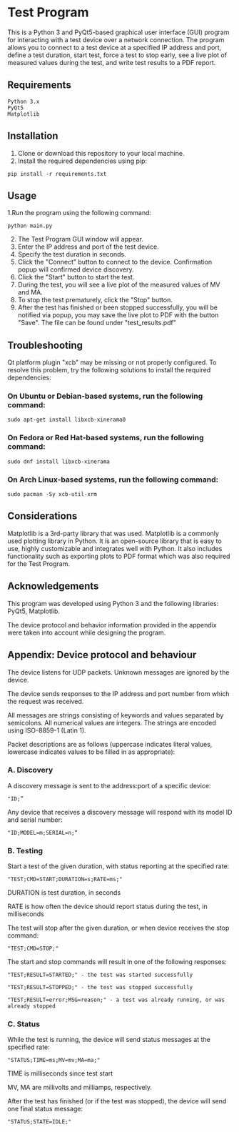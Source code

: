 # Test Program

This is a Python 3 and PyQt5-based graphical user interface (GUI) program for interacting with a test device over a network connection. The program allows you to connect to a test device at a specified IP address and port, define a test duration, start test, force a test to stop early, see a live plot of measured values during the test, and write test results to a PDF report.

## Requirements

    Python 3.x
    PyQt5
    Matplotlib

## Installation

1. Clone or download this repository to your local machine.
2. Install the required dependencies using pip:
```
pip install -r requirements.txt
```

## Usage

1.Run the program using the following command:
```
python main.py
```
2. The Test Program GUI window will appear.
3. Enter the IP address and port of the test device.
4. Specify the test duration in seconds.
5. Click the "Connect" button to connect to the device. Confirmation popup will confirmed device discovery.
6. Click the "Start" button to start the test.
7. During the test, you will see a live plot of the measured values of MV and MA.
8. To stop the test prematurely, click the "Stop" button.
9. After the test has finished or been stopped successfully, you will be notified via popup, you may save the live plot to PDF with the button "Save". The file can be found under "test_results.pdf"

## Troubleshooting

Qt platform plugin "xcb" may be missing or not properly configured.
To resolve this problem, try the following solutions to install the required dependencies:

### On Ubuntu or Debian-based systems, run the following command:
```
sudo apt-get install libxcb-xinerama0
```
### On Fedora or Red Hat-based systems, run the following command:
```
sudo dnf install libxcb-xinerama
```
### On Arch Linux-based systems, run the following command:
```
sudo pacman -Sy xcb-util-xrm
```
## Considerations

Matplotlib is a 3rd-party library that was used. Matplotlib is a commonly used plotting library in Python. It is an open-source library that is easy to use, highly customizable and integrates well with Python. It also includes functionality such as exporting plots to PDF format which was also required for the Test Program.

## Acknowledgements
This program was developed using Python 3 and the following libraries: PyQt5, Matplotlib.

The device protocol and behavior information provided in the appendix were taken into account while designing the program.

## Appendix: Device protocol and behaviour
The device listens for UDP packets. Unknown messages are ignored by the device.
    
The device sends responses to the IP address and port number from which the request was received.
    
All messages are strings consisting of keywords and values separated by semicolons. All numerical values are integers. The strings are encoded using ISO-8859-1 (Latin 1).

Packet descriptions are as follows (uppercase indicates literal values, lowercase indicates values to be filled in as appropriate):

### A. Discovery
A discovery message is sent to the address:port of a specific device:

    "ID;”
        
Any device that receives a discovery message will respond with its model ID and serial number:

    "ID;MODEL=m;SERIAL=n;“

### B. Testing
Start a test of the given duration, with status reporting at the specified rate:

    "TEST;CMD=START;DURATION=s;RATE=ms;"

DURATION is test duration, in seconds
        
RATE is how often the device should report status during the test, in milliseconds
        
The test will stop after the given duration, or when device receives the stop command:

    "TEST;CMD=STOP;"
        
The start and stop commands will result in one of the following responses:

    "TEST;RESULT=STARTED;" - the test was started successfully
        
    "TEST;RESULT=STOPPED;" - the test was stopped successfully
        
    "TEST;RESULT=error;MSG=reason;" - a test was already running, or was already stopped

### C. Status
While the test is running, the device will send status messages at the specified rate:

    "STATUS;TIME=ms;MV=mv;MA=ma;"
        
TIME is milliseconds since test start

MV, MA are millivolts and milliamps, respectively.
        
After the test has finished (or if the test was stopped), the device will send one final status message:

    "STATUS;STATE=IDLE;"

